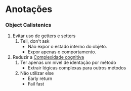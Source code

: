 # Anotações

### Object Calistenics
1. Evitar uso de getters e setters
    1. Tell, don't ask
        - Não expor o estado interno do objeto.
        - Expor apenas o comportamento.
2. Reduzir a [Complexidade cognitiva](https://www.c-sharpcorner.com/blogs/cognitive-complexity-vs-cyclomatic-complexity-an-example-with-c-sharp)
    1. Ter apenas um nível de identação por método
        - Extrair lógicas complexas para outros métodos
    2. Não utilizar else
        - Early return
        - Fail fast
